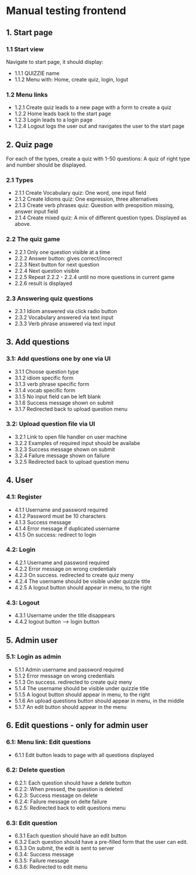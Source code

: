 # Manual testing frontend

## 1. Start page

### 1.1 Start view
Navigate to start page, it should display:
* 1.1.1 QUIZZIE name
* 1.1.2 Menu with: Home, create quiz, login, logut

### 1.2 Menu links
* 1.2.1 Create quiz leads to a new page with a form to create a quiz
* 1.2.2 Home leads back to the start page
* 1.2.3 Login leads to a login page
* 1.2.4 Logout logs the user out and navigates the user to the start page

## 2. Quiz page
For each of the types, create a quiz with 1-50 questions: A quiz of right type and number should be displayed.
### 2.1 Types
* 2.1.1 Create Vocabulary quiz: One word, one input field
* 2.1.2 Create Idioms quiz: One expression, three alternatives
* 2.1.3 Create verb phrases quiz: Question with preopsition missing, answer input field
* 2.1.4 Create mixed quiz: A mix of different question types. Displayed as above.
### 2.2 The quiz game
* 2.2.1 Only one question visible at a time
* 2.2.2 Answer button: gives correct/incorrect
* 2.2.3 Next button for next question
* 2.2.4 Next question visible
* 2.2.5 Repeat 2.2.2 - 2.2.4 until no more questions in current game
* 2.2.6 result is displayed
### 2.3 Answering quiz questions
* 2.3.1 Idiom answered via click radio button
* 2.3.2 Vocabulary answered via text input
* 2.3.3 Verb phrase answered via text input

## 3. Add questions
### 3.1: Add questions one by one via UI
* 3.1.1 Choose question type
* 3.1.2 idiom specific form
* 3.1.3 verb phrase specific form
* 3.1.4 vocab specific form
* 3.1.5 No input field can be left blank 
* 3.1.6 Success message shown on submit
* 3.1.7 Redirected back to upload question menu
### 3.2: Upload question file via UI
* 3.2.1 Link to open file handler on user machine
* 3.2.2 Examples of required input should be availabe
* 3.2.3 Success message shown on submit
* 3.2.4 Failure message shown on failure
* 3.2.5 Redirected back to upload question menu 

## 4. User
### 4.1: Register
* 4.1.1 Username and password required
* 4.1.2 Password must be 10 characters
* 4.1.3 Success message
* 4.1.4 Error message if duplicated username
* 4.1.5 On success: redirect to login
### 4.2: Login
* 4.2.1 Username and password required
* 4.2.2 Error message on wrong credentials
* 4.2.3 On success. redirected to create quiz meny
* 4.2.4 The username should be visible under quizzie title
* 4.2.5 A logout button should appear in menu, to the right
### 4.3: Logout
* 4.3.1 Username under the title disappears
* 4.4.2 logout button --> login button

## 5. Admin user
### 5.1: Login as admin
* 5.1.1 Admin username and password required
* 5.1.2 Error message on wrong credentials
* 5.1.3 On success. redirected to create quiz meny
* 5.1.4 The username should be visible under quizzie title
* 5.1.5 A logout button should appear in menu, to the right
* 5.1.6 An upload questions button should appear in menu, in the middle
* 5.1.7 An edit button should appear in the menu

## 6. Edit questions - only for admin user
### 6.1: Menu link: Edit questions
* 6.1.1 Edit button leads to page with all questions displayed
### 6.2: Delete question
* 6.2.1: Each question should have a delete button
* 6.2.2: When pressed, the question is deleted
* 6.2.3: Success message on delete
* 6.2.4: Failure message on delte failure
* 6.2.5: Redirected back to edit questions menu
### 6.3: Edit question
* 6.3.1 Each question should have an edit button
* 6.3.2 Each question should have a pre-filled form that the user can edit.
* 6.3.3 On submit, the edit is sent to server
* 6.3.4: Success message
* 6.3.5: Failure message
* 6.3.6: Redirected to edit menu
